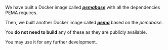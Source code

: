 We have built a Docker image called ***[pemabase](https://hub.docker.com/r/hariszaf/pemabase)*** with all the dependencies PEMA requires. 

Then, we built another Docker image called ***[pema](https://hub.docker.com/r/hariszaf/pema)*** based on the *pemabase*. 

You **do not need to build** any of these as they are publicly available. 

You may use it for any further development. 
